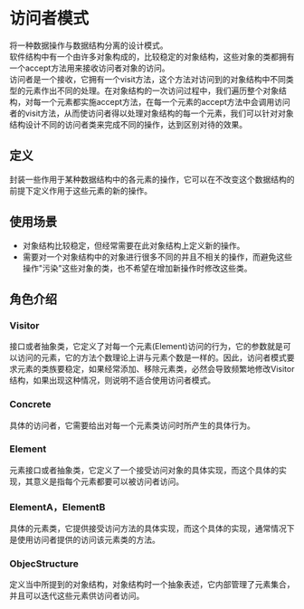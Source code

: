 # 访问者模式 #
将一种数据操作与数据结构分离的设计模式。  
软件结构中有一个由许多对象构成的，比较稳定的对象结构，这些对象的类都拥有一个accept方法用来接收访问者对象的访问。  
访问者是一个接收，它拥有一个visit方法，这个方法对访问到的对象结构中不同类型的元素作出不同的处理。在对象结构的一次访问过程中，我们遍历整个对象结构，对每一个元素都实施accept方法，在每一个元素的accept方法中会调用访问者的visit方法，从而使访问者得以处理对象结构的每一个元素，我们可以针对对象结构设计不同的访问者类来完成不同的操作，达到区别对待的效果。  

## 定义 ##
封装一些作用于某种数据结构中的各元素的操作，它可以在不改变这个数据结构的前提下定义作用于这些元素的新的操作。  

## 使用场景 ##
- 对象结构比较稳定，但经常需要在此对象结构上定义新的操作。  
- 需要对一个对象结构中的对象进行很多不同的并且不相关的操作，而避免这些操作"污染"这些对象的类，也不希望在增加新操作时修改这些类。  

## 角色介绍 ##
### Visitor ###
接口或者抽象类，它定义了对每一个元素(Element)访问的行为，它的参数就是可以访问的元素，它的方法个数理论上讲与元素个数是一样的。因此，访问者模式要求元素的类族要稳定，如果经常添加、移除元素类，必然会导致频繁地修改Visitor结构，如果出现这种情况，则说明不适合使用访问者模式。  

### Concrete ###
具体的访问者，它需要给出对每一个元素类访问时所产生的具体行为。  

### Element ###
元素接口或者抽象类，它定义了一个接受访问对象的具体实现，而这个具体的实现，其意义是指每个元素都要可以被访问者访问。  

### ElementA，ElementB ###
具体的元素类，它提供接受访问方法的具体实现，而这个具体的实现，通常情况下是使用访问者提供的访问该元素类的方法。  

### ObjecStructure ###
定义当中所提到的对象结构，对象结构时一个抽象表述，它内部管理了元素集合，并且可以迭代这些元素供访问者访问。